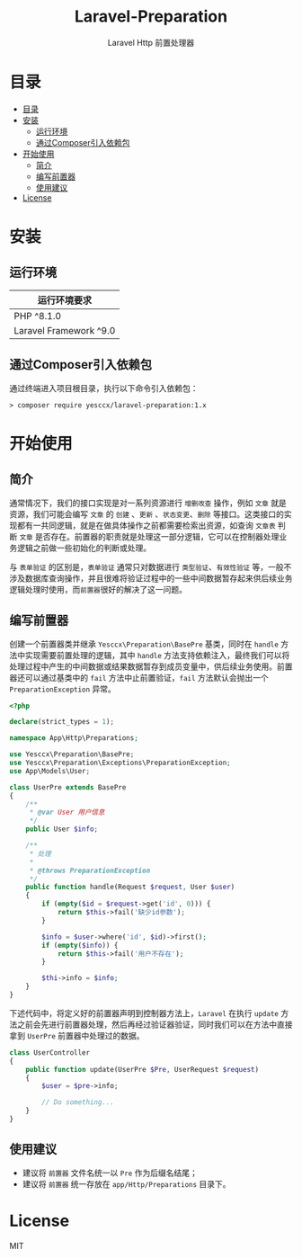 <h1 align="center">Laravel-Preparation</h1>
<p align="center">Laravel Http 前置处理器</p>

# 目录
- [目录](#目录)
- [安装](#安装)
  - [运行环境](#运行环境)
  - [通过Composer引入依赖包](#通过composer引入依赖包)
- [开始使用](#开始使用)
  - [简介](#简介)
  - [编写前置器](#编写前置器)
  - [使用建议](#使用建议)
- [License](#license)

# 安装

## 运行环境

| 运行环境要求           |
| ---------------------- |
| PHP ^8.1.0             |
| Laravel Framework ^9.0 |

## 通过Composer引入依赖包

通过终端进入项目根目录，执行以下命令引入依赖包：

``` shell
> composer require yesccx/laravel-preparation:1.x
```

# 开始使用

## 简介

通常情况下，我们的接口实现是对一系列资源进行 `增删改查` 操作，例如 `文章` 就是资源，我们可能会编写 `文章` 的 `创建` 、`更新` 、`状态变更`、`删除` 等接口。这类接口的实现都有一共同逻辑，就是在做具体操作之前都需要检索出资源，如查询 `文章表` 判断 `文章` 是否存在。前置器的职责就是处理这一部分逻辑，它可以在控制器处理业务逻辑之前做一些初始化的判断或处理。

与 `表单验证` 的区别是，`表单验证` 通常只对数据进行 `类型验证`、`有效性验证` 等，一般不涉及数据库查询操作，并且很难将验证过程中的一些中间数据暂存起来供后续业务逻辑处理时使用，而`前置器`很好的解决了这一问题。

## 编写前置器

创建一个前置器类并继承 `Yesccx\Preparation\BasePre` 基类，同时在 `handle` 方法中实现需要前置处理的逻辑，其中 `handle` 方法支持依赖注入，最终我们可以将处理过程中产生的中间数据或结果数据暂存到成员变量中，供后续业务使用。前置器还可以通过基类中的 `fail` 方法中止前置验证，`fail` 方法默认会抛出一个 `PreparationException` 异常。

``` php
<?php

declare(strict_types = 1);

namespace App\Http\Preparations;

use Yesccx\Preparation\BasePre;
use Yesccx\Preparation\Exceptions\PreparationException;
use App\Models\User;

class UserPre extends BasePre
{
    /**
     * @var User 用户信息
     */
    public User $info;

    /**
     * 处理
     *
     * @throws PreparationException
     */
    public function handle(Request $request, User $user)
    {
        if (empty($id = $request->get('id', 0))) {
            return $this->fail('缺少id参数');
        }

        $info = $user->where('id', $id)->first();
        if (empty($info)) {
            return $this->fail('用户不存在');
        }

        $thi->info = $info;
    }
}
```

下述代码中，将定义好的前置器声明到控制器方法上，`Laravel` 在执行 `update` 方法之前会先进行前置器处理，然后再经过验证器验证，同时我们可以在方法中直接拿到 `UserPre` 前置器中处理过的数据。

``` php
class UserController
{
    public function update(UserPre $Pre, UserRequest $request)
    {
        $user = $pre->info;

        // Do something...
    }
}
```

## 使用建议

- 建议将 `前置器` 文件名统一以 `Pre` 作为后缀名结尾；
- 建议将 `前置器` 统一存放在 `app/Http/Preparations` 目录下。

# License

MIT
